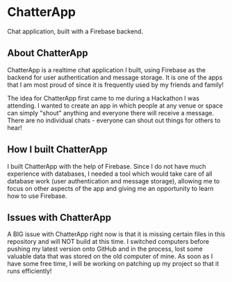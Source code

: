 # ChatterApp
Chat application, built with a Firebase backend.

## About ChatterApp ##

ChatterApp is a realtime chat application I built, using Firebase as the backend for user authentication and message storage. It
is one of the apps that I am most proud of since it is frequently used by my friends and family! 

The idea for ChatterApp first came to me during a Hackathon I was attending. I wanted to create an app in which people at any 
venue or space can simply "shout" anything and everyone there will receive a message. There are no individual chats - everyone
can shout out things for others to hear!

## How I built ChatterApp ## 

I built ChatterApp with the help of Firebase. Since I do not have much experience with databases, I needed a tool which would 
take care of all database work (user authentication and message storage), allowing me to focus on other aspects of the app and
giving me an opportunity to learn how to use Firebase. 
 

## Issues with ChatterApp ##

A BIG issue with ChatterApp right now is that it is missing certain files in this repository and will NOT build at this time. 
I switched computers before pushing my latest version onto GitHub and in the process, lost some valuable data that was stored 
on the old computer of mine. As soon as I have some free time, I will be working on patching up my project so that it runs 
efficiently!
